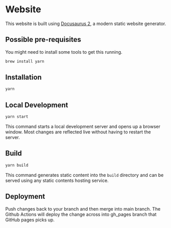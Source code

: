 # Website

This website is built using [Docusaurus 2](https://docusaurus.io/), a modern static website generator.

## Possible pre-requisites

You might need to install some tools to get this running.

```bash
brew install yarn
```

## Installation

```bash
yarn
```

## Local Development

```bash
yarn start
```

This command starts a local development server and opens up a browser window. Most changes are reflected live without having to restart the server.

## Build

```bash
yarn build
```

This command generates static content into the `build` directory and can be served using any static contents hosting service.

## Deployment

Push changes back to your branch and then merge into main branch.  The Github Actions will deploy the change across into gh_pages branch that GitHub pages picks up.
